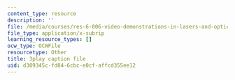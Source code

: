 ```yaml
---
content_type: resource
description: ''
file: /media/courses/res-6-006-video-demonstrations-in-lasers-and-optics-spring-2008/d309345cfd846cbce0cfaffcd355ee12_sUVXHfUVsY.srt
file_type: application/x-subrip
learning_resource_types: []
ocw_type: OCWFile
resourcetype: Other
title: 3play caption file
uid: d309345c-fd84-6cbc-e0cf-affcd355ee12
---
```

